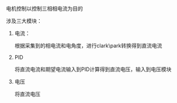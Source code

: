 电机控制以控制三相相电流为目的

涉及三大模块：

1. 电流：

   根据采集到的相电流和电角度，进行clark\park转换得到直流电流

2. PID

   将直流电流和期望电流输入到PID计算得到直流电压，输入到电压模块

3. 电压

   将直流电压